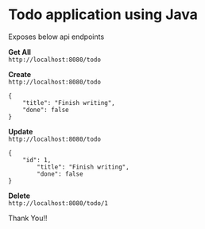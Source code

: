 # Todo application using Java

Exposes below api endpoints

__Get All__<br />
`http://localhost:8080/todo`

__Create__<br />
`http://localhost:8080/todo`
```
{
	"title": "Finish writing",
	"done": false
}
```

__Update__<br />
`http://localhost:8080/todo`
```
{
	"id": 1,
        "title": "Finish writing",
        "done": false
}
```

__Delete__<br />
`http://localhost:8080/todo/1`

Thank You!!
